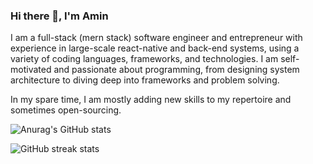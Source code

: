 ### Hi there 👋, I'm Amin

I am a full-stack (mern stack) software engineer and entrepreneur with experience in large-scale react-native and back-end systems, using a variety of coding languages, frameworks, and technologies. I am self-motivated and passionate about programming, from designing system architecture to diving deep into frameworks and problem solving.

In my spare time, I am mostly adding new skills to my repertoire and sometimes open-sourcing.

![Anurag's GitHub stats](https://github-readme-stats.vercel.app/api?username=amindrh91&show_icons=true)

![GitHub streak stats](https://github-readme-streak-stats.herokuapp.com/?user=amindrh91)

